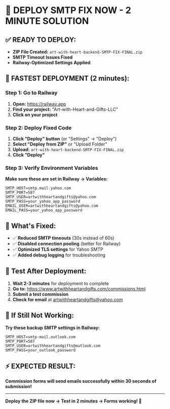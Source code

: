 # 🚀 DEPLOY SMTP FIX NOW - 2 MINUTE SOLUTION

## ✅ READY TO DEPLOY:

- **ZIP File Created:** `art-with-heart-backend-SMTP-FIX-FINAL.zip`
- **SMTP Timeout Issues Fixed**
- **Railway-Optimized Settings Applied**

## 🎯 FASTEST DEPLOYMENT (2 minutes):

### Step 1: Go to Railway

1. **Open:** https://railway.app
2. **Find your project:** "Art-with-Heart-and-Gifts-LLC"
3. **Click on your project**

### Step 2: Deploy Fixed Code

1. **Click "Deploy" button** (or "Settings" → "Deploy")
2. **Select "Deploy from ZIP"** or "Upload Folder"
3. **Upload:** `art-with-heart-backend-SMTP-FIX-FINAL.zip`
4. **Click "Deploy"**

### Step 3: Verify Environment Variables

**Make sure these are set in Railway → Variables:**

```
SMTP_HOST=smtp.mail.yahoo.com
SMTP_PORT=587
SMTP_USER=artwithheartandgifts@yahoo.com
SMTP_PASS=your_yahoo_app_password
EMAIL_USER=artwithheartandgifts@yahoo.com
EMAIL_PASS=your_yahoo_app_password
```

## 🔧 What's Fixed:

- ✅ **Reduced SMTP timeouts** (30s instead of 60s)
- ✅ **Disabled connection pooling** (better for Railway)
- ✅ **Optimized TLS settings** for Yahoo SMTP
- ✅ **Added debug logging** for troubleshooting

## 🧪 Test After Deployment:

1. **Wait 2-3 minutes** for deployment to complete
2. **Go to:** https://www.artwithheartandgifts.com/commissions.html
3. **Submit a test commission**
4. **Check for email** at artwithheartandgifts@yahoo.com

## 🚨 If Still Not Working:

**Try these backup SMTP settings in Railway:**

```
SMTP_HOST=smtp-mail.outlook.com
SMTP_PORT=587
SMTP_USER=artwithheartandgifts@outlook.com
SMTP_PASS=your_outlook_password
```

## ⚡ EXPECTED RESULT:

**Commission forms will send emails successfully within 30 seconds of submission!**

---

**Deploy the ZIP file now → Test in 2 minutes → Forms working! 🎉**

